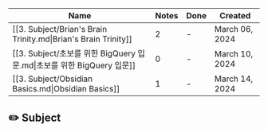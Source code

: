 | Name                                                           | Notes | Done | Created        |
| -------------------------------------------------------------- | ----- | ---- | -------------- |
| [[3. Subject/Brian's Brain Trinity.md\|Brian's Brain Trinity]] | 2     | \-   | March 06, 2024 |
| [[3. Subject/초보를 위한 BigQuery 입문.md\|초보를 위한 BigQuery 입문]]       | 0     | \-   | March 10, 2024 |
| [[3. Subject/Obsidian Basics.md\|Obsidian Basics]]             | 1     | \-   | March 14, 2024 |
## ✏️ Subject
